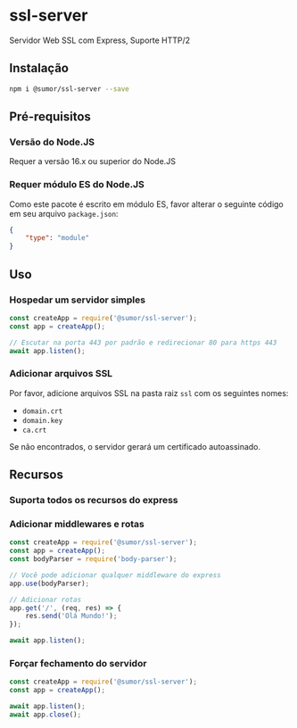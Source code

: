 # ssl-server
Servidor Web SSL com Express, Suporte HTTP/2

## Instalação
```bash
npm i @sumor/ssl-server --save
```

## Pré-requisitos

### Versão do Node.JS
Requer a versão 16.x ou superior do Node.JS

### Requer módulo ES do Node.JS
Como este pacote é escrito em módulo ES, favor alterar o seguinte código em seu arquivo `package.json`:
```json
{
    "type": "module"
}
```

## Uso

### Hospedar um servidor simples

```javascript
const createApp = require('@sumor/ssl-server');
const app = createApp();

// Escutar na porta 443 por padrão e redirecionar 80 para https 443
await app.listen();
```


### Adicionar arquivos SSL
Por favor, adicione arquivos SSL na pasta raiz ```ssl``` com os seguintes nomes:
- ```domain.crt```
- ```domain.key```
- ```ca.crt```

Se não encontrados, o servidor gerará um certificado autoassinado.

## Recursos

### Suporta todos os recursos do express

### Adicionar middlewares e rotas

```javascript
const createApp = require('@sumor/ssl-server');
const app = createApp();
const bodyParser = require('body-parser');

// Você pode adicionar qualquer middleware do express
app.use(bodyParser);

// Adicionar rotas
app.get('/', (req, res) => {
    res.send('Olá Mundo!');
});

await app.listen();
```

### Forçar fechamento do servidor

```javascript
const createApp = require('@sumor/ssl-server');
const app = createApp();

await app.listen();
await app.close();
```